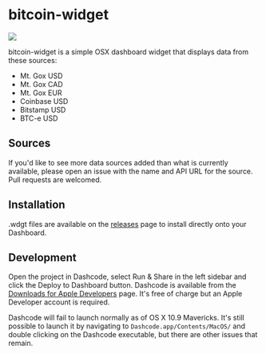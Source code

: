 bitcoin-widget
============

![](http://cl.ly/image/0n0s110d3D1c/Screenshot%202014-01-29%2020.29.21.png)

bitcoin-widget is a simple OSX dashboard widget that displays data from these sources:

 - Mt. Gox USD
 - Mt. Gox CAD 
 - Mt. Gox EUR
 - Coinbase USD
 - Bitstamp USD
 - BTC-e USD

## Sources

If you'd like to see more data sources added than what is currently available, please open an issue with the name and API URL for the source. Pull requests are welcomed.

## Installation

.wdgt files are available on the [releases](../../releases) page to install directly onto your Dashboard.

## Development

Open the project in Dashcode, select Run & Share in the left sidebar and click the Deploy to Dashboard button. Dashcode is available from the [Downloads for Apple Developers](https://developer.apple.com/downloads/index.action) page. It's free of charge but an Apple Developer account is required.

Dashcode will fail to launch normally as of OS X 10.9 Mavericks. It's still possible to launch it by navigating to `Dashcode.app/Contents/MacOS/` and double clicking on the Dashcode executable, but there are other issues that remain.
